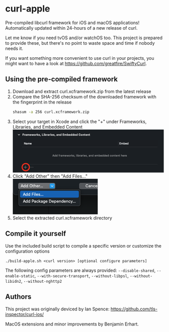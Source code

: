 # curl-apple

Pre-compiled libcurl framework for iOS and macOS applications! Automatically updated within 24-hours of a new release of curl.

Let me know if you need tvOS and/or watchOS too.
This project is prepared to provide these, but there's no point to waste space and time if nobody needs it.

If you want something more convenient to use curl in your projects, you might want to have a look at
https://github.com/greatfire/SwiftyCurl.


## Using the pre-compiled framework

1. Download and extract curl.xcframework.zip from the latest release
1. Compare the SHA-256 checksum of the downloaded framework with the fingerprint in the release
    ```bash
    shasum -a 256 curl.xcframework.zip
    ```
1. Select your target in Xcode and click the "+" under Frameworks, Libraries, and Embedded Content  
    ![Screenshot of the Frameworks, Libraries, and Embedded Content section in Xcode with the plus button circled](resources/frameworks.png)
1. Click "Add Other" then "Add Files..."  
    ![Screenshot of a dropdown menu with the add files option highlighted](resources/addfiles.png)
1. Select the extracted curl.xcframework directory

## Compile it yourself

Use the included build script to compile a specific version or customize the configuration options

```
./build-apple.sh <curl version> [optional configure parameters]
```

The following config parameters are always provided: `--disable-shared`, `--enable-static`, `--with-secure-transport`, 
`--without-libpsl`, `--without-libidn2`, `--without-nghttp2`

## Authors

This project was originally deviced by Ian Spence:
https://github.com/tls-inspector/curl-ios/

MacOS extensions and minor improvements by Benjamin Erhart.
